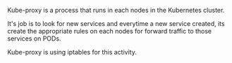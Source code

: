 Kube-proxy is a process that runs in each nodes in the Kubernetes cluster.

It's job is to look for new services and everytime a new service created, its create the appropriate rules on each nodes for forward traffic to those services on PODs.

Kube-proxy is using iptables for this activity.